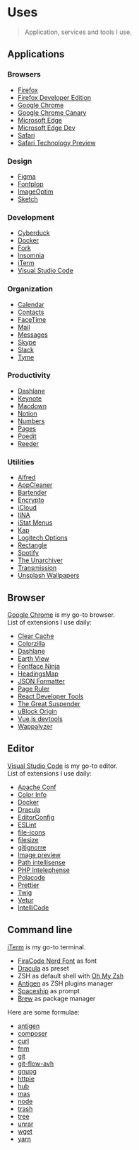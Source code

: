 # Uses

> Application, services and tools I use.

## Applications

### Browsers

- [Firefox](https://mozilla.org/firefox)
- [Firefox Developer Edition](https://mozilla.org/firefox/developer)
- [Google Chrome](https://google.com/chrome)
- [Google Chrome Canary](https://google.com/chrome/canary)
- [Microsoft Edge](https://microsoft.com/edge)
- [Microsoft Edge Dev](https://developer.microsoft.com/microsoft-edge)
- [Safari](https://apple.com/safari)
- [Safari Technology Preview](https://developer.apple.com/safari/technology-preview)

### Design

- [Figma](https://figma.com)
- [Fontplop](https://fontplop.com)
- [ImageOptim](https://imageoptim.com)
- [Sketch](https://sketchapp.com)

### Development

- [Cyberduck](https://cyberduck.io)
- [Docker](https://docker.com)
- [Fork](https://git-fork.com)
- [Insomnia](https://insomnia.rest)
- [iTerm](https://iterm2.com)
- [Visual Studio Code](https://code.visualstudio.com)

### Organization

- [Calendar](https://support.apple.com/guide/calendar/welcome/mac)
- [Contacts](https://support.apple.com/guide/contacts/welcome/mac)
- [FaceTime](https://support.apple.com/guide/facetime/welcome/mac)
- [Mail](https://support.apple.com/fr-fr/guide/mail/welcome/mac)
- [Messages](https://support.apple.com/guide/messages/welcome/mac)
- [Skype](https://skype.com)
- [Slack](https://slack.com)
- [Tyme](https://tyme-app.com)

### Productivity

- [Dashlane](https://dashlane.com)
- [Keynote](https://apple.com/keynote)
- [Macdown](https://macdown.uranusjr.com)
- [Notion](https://notion.so)
- [Numbers](https://apple.com/numbers)
- [Pages](https://apple.com/pages)
- [Poedit](https://poedit.net)
- [Reeder](https://reederapp.com)

### Utilities

- [Alfred](https://alfredapp.com)
- [AppCleaner](https://freemacsoft.net/appcleaner)
- [Bartender](https://macbartender.com)
- [Encrypto](https://macpaw.com/encrypto)
- [iCloud](https://apple.com/icloud)
- [IINA](https://iina.io)
- [iStat Menus](https://bjango.com/mac/istatmenus)
- [Kap](https://getkap.co)
- [Logitech Options](https://logitech.com/product/options)
- [Rectangle](https://rectangleapp.com)
- [Spotify](https://spotify.com)
- [The Unarchiver](https://theunarchiver.com)
- [Transmission](https://transmissionbt.com)
- [Unsplash Wallpapers](https://apps.apple.com/app/unsplash-wallpapers/id1284863847)

## Browser

[Google Chrome](https://www.google.com/chrome) is my go-to browser.
<br>
List of extensions I use daily:

- [Clear Cache](https://chrome.google.com/webstore/detail/clear-cache/cppjkneekbjaeellbfkmgnhonkkjfpdn)
- [Colorzilla](https://chrome.google.com/webstore/detail/colorzilla/bhlhnicpbhignbdhedgjhgdocnmhomnp)
- [Dashlane](https://chrome.google.com/webstore/detail/dashlane-password-manager/fdjamakpfbbddfjaooikfcpapjohcfmg)
- [Earth View](https://chrome.google.com/webstore/detail/earth-view-from-google-ea/bhloflhklmhfpedakmangadcdofhnnoh)
- [Fontface Ninja](https://chrome.google.com/webstore/detail/fontface-ninja/eljapbgkmlngdpckoiiibecpemleclhh)
- [HeadingsMap](https://chrome.google.com/webstore/detail/headingsmap/flbjommegcjonpdmenkdiocclhjacmbi)
- [JSON Formatter](https://chrome.google.com/webstore/detail/json-formatter/bcjindcccaagfpapjjmafapmmgkkhgoa)
- [Page Ruler](https://chrome.google.com/webstore/detail/page-ruler/emliamioobfffbgcfdchabfibonehkme)
- [React Developer Tools](https://chrome.google.com/webstore/detail/react-developer-tools/fmkadmapgofadopljbjfkapdkoienihi)
- [The Great Suspender](https://chrome.google.com/webstore/detail/the-great-suspender/klbibkeccnjlkjkiokjodocebajanakg)
- [uBlock Origin](https://chrome.google.com/webstore/detail/ublock-origin/cjpalhdlnbpafiamejdnhcphjbkeiagm/related)
- [Vue.js devtools](https://chrome.google.com/webstore/detail/vuejs-devtools/nhdogjmejiglipccpnnnanhbledajbpd)
- [Wappalyzer](https://chrome.google.com/webstore/detail/wappalyzer/gppongmhjkpfnbhagpmjfkannfbllamg)

## Editor

[Visual Studio Code](https://code.visualstudio.com) is my go-to editor.
<br>
List of extensions I use daily:

- [Apache Conf](https://marketplace.visualstudio.com/items?itemName=mrmlnc.vscode-apache)
- [Color Info](https://marketplace.visualstudio.com/items?itemName=bierner.color-info)
- [Docker](https://marketplace.visualstudio.com/items?itemName=PeterJausovec.vscode-docker)
- [Dracula](https://marketplace.visualstudio.com/items?itemName=dracula-theme.theme-dracula)
- [EditorConfig](https://marketplace.visualstudio.com/items?itemName=EditorConfig.EditorConfig)
- [ESLint](https://marketplace.visualstudio.com/items?itemName=dbaeumer.vscode-eslint)
- [file-icons](https://marketplace.visualstudio.com/items?itemName=file-icons.file-icons)
- [filesize](https://marketplace.visualstudio.com/items?itemName=mkxml.vscode-filesize)
- [gitignorre](https://marketplace.visualstudio.com/items?itemName=codezombiech.gitignore)
- [Image preview](https://marketplace.visualstudio.com/items?itemName=kisstkondoros.vscode-gutter-preview)
- [Path intellisense](https://marketplace.visualstudio.com/items?itemName=christian-kohler.path-intellisense)
- [PHP Intelephense](https://marketplace.visualstudio.com/items?itemName=bmewburn.vscode-intelephense-client)
- [Polacode](https://marketplace.visualstudio.com/items?itemName=pnp.polacode)
- [Prettier](https://marketplace.visualstudio.com/items?itemName=esbenp.prettier-vscode)
- [Twig](https://marketplace.visualstudio.com/items?itemName=whatwedo.twig)
- [Vetur](https://marketplace.visualstudio.com/items?itemName=octref.vetur)
- [IntelliCode](https://marketplace.visualstudio.com/items?itemName=VisualStudioExptTeam.vscodeintellicode)

## Command line

[iTerm](https://iterm2.com) is my go-to terminal.

- [FiraCode Nerd Font](https://github.com/ryanoasis/nerd-fonts/tree/master/patched-fonts/FiraCode) as font
- [Dracula](https://draculatheme.com/iterm) as preset
- ZSH as default shell with [Oh My Zsh](https://ohmyz.sh)
- [Antigen](https://github.com/zsh-users/antigen) as ZSH plugins manager
- [Spaceship](https://github.com/denysdovhan/spaceship-prompt) as prompt
- [Brew](https://brew.sh) as package manager

Here are some formulae:

- [antigen](https://formulae.brew.sh/formula/antigen)
- [composer](https://formulae.brew.sh/formula/composer)
- [curl](https://formulae.brew.sh/formula/curl)
- [fnm](https://github.com/Schniz/fnm)
- [git](https://formulae.brew.sh/formula/git)
- [git-flow-avh](https://formulae.brew.sh/formula/git-flow-avh)
- [gnupg](https://formulae.brew.sh/formula/gnupg)
- [httpie](https://formulae.brew.sh/formula/httpie)
- [hub](https://formulae.brew.sh/formula/hub)
- [mas](https://formulae.brew.sh/formula/mas)
- [node](https://formulae.brew.sh/formula/node)
- [trash](https://formulae.brew.sh/formula/trash)
- [tree](https://formulae.brew.sh/formula/tree)
- [unrar](https://formulae.brew.sh/formula/unrar)
- [wget](https://formulae.brew.sh/formula/wget)
- [yarn](https://formulae.brew.sh/formula/yarn)
